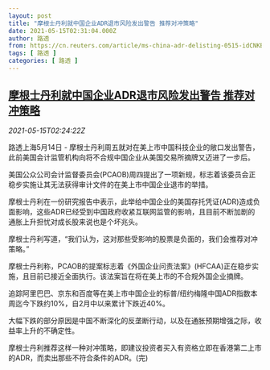 ```yaml
---
layout: post
title: "摩根士丹利就中国企业ADR退市风险发出警告 推荐对冲策略"
date: 2021-05-15T02:31:04.000Z
author: 路透
from: https://cn.reuters.com/article/ms-china-adr-delisting-0515-idCNKBS2CW02C
tags: [ 路透 ]
categories: [ 路透 ]
---
```

<!--1621045864000-->
[摩根士丹利就中国企业ADR退市风险发出警告 推荐对冲策略](https://cn.reuters.com/article/ms-china-adr-delisting-0515-idCNKBS2CW02C)
------

<div>
<div><i>2021-05-15T02:24:22Z</i></div><p>路透上海5月14日 - 摩根士丹利周五就对在美上市中国科技企业的敞口发出警告，此前美国会计监管机构向将不合规中国企业从美国交易所摘牌又迈进了一步后。</p><p>美国公众公司会计监督委员会(PCAOB)周四提出了一项新规，标志着该委员会正稳步实施让其无法获得审计文件的在美上市中国企业退市的举措。</p><p>摩根士丹利在一份研究报告中表示，此举给中国企业的美国存托凭证(ADR)造成负面影响，这些ADR已经受到中国政府收紧互联网监管的影响，且目前不断加剧的通胀上升担忧对成长股来说也是个坏兆头。</p><p>摩根士丹利写道，“我们认为，这对那些受影响的股票是负面的，我们会推荐对冲策略。”</p><p>摩根士丹利称，PCAOB的提案标志着《外国企业问责法案》(HFCAA)正在稳步实施，且目前已接近全面执行。该法案旨在将在美上市的不合规外国企业摘牌。</p><p>追踪阿里巴巴、京东和百度等在美上市中国企业的标普/纽约梅隆中国ADR指数本周迄今下跌约10%，自2月中以来累计下跌近40%。</p><p>大幅下跌的部分原因是中国不断深化的反垄断行动，以及在通胀预期增强之际，收益率上升的不确定性。</p><p>摩根士丹利推荐这样一种对冲策略，即建议投资者买入有资格立即在香港第二上市的ADR，而卖出那些不符合条件的ADR。(完)</p>
</div>
